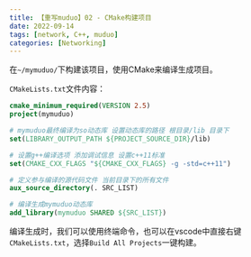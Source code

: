 ```yaml
---
title: 【重写muduo】02 - CMake构建项目
date: 2022-09-14
tags: [network, C++, muduo]
categories: [Networking]
---
```


在`~/mymuduo/`下构建该项目，使用CMake来编译生成项目。

`CMakeLists.txt`文件内容：  
```cmake
cmake_minimum_required(VERSION 2.5)
project(mymuduo)

# mymuduo最终编译为so动态库 设置动态库的路径 根目录/lib 目录下
set(LIBRARY_OUTPUT_PATH ${PROJECT_SOURCE_DIR}/lib)

# 设置g++编译选项 添加调试信息 设置c++11标准
set(CMAKE_CXX_FLAGS "${CMAKE_CXX_FLAGS} -g -std=c++11")

# 定义参与编译的源代码文件 当前目录下的所有文件
aux_source_directory(. SRC_LIST)

# 编译生成mymuduo动态库
add_library(mymuduo SHARED ${SRC_LIST})
```


编译生成时，我们可以使用终端命令，也可以在vscode中直接右键`CMakeLists.txt`，选择`Build All Projects`一键构建。